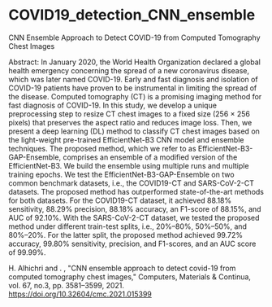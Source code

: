 # COVID19_detection_CNN_ensemble
CNN Ensemble Approach to Detect COVID-19 from Computed Tomography Chest Images

Abstract: In January 2020, the World Health Organization declared a global health emergency concerning the spread of a new coronavirus disease, which was later named COVID-19. Early and fast diagnosis and isolation of COVID-19 patients have proven to be instrumental in limiting the spread of the disease. Computed tomography (CT) is a promising imaging method for fast diagnosis of COVID-19. In this study, we develop a unique preprocessing step to resize CT chest images to a fixed size (256 × 256 pixels) that preserves the aspect ratio and reduces image loss. Then, we present a deep learning (DL) method to classify CT chest images based on the light-weight pre-trained EfficientNet-B3 CNN model and ensemble techniques. The proposed method, which we refer to as EfficientNet-B3-GAP-Ensemble, comprises an ensemble of a modified version of the EfficientNet-B3. We build the ensemble using multiple runs and multiple training epochs. We test the EfficientNet-B3-GAP-Ensemble on two common benchmark datasets, i.e., the COVID19-CT and SARS-CoV-2-CT datasets. The proposed method has outperformed state-of-the-art methods for both datasets. For the COVID19-CT dataset, it achieved 88.18% sensitivity, 88.29% precision, 88.18% accuracy, an F1-score of 88.15%, and AUC of 92.10%. With the SARS-CoV-2-CT dataset, we tested the proposed method under different train-test splits, i.e., 20%–80%, 50%–50%, and 80%–20%. For the latter split, the proposed method achieved 99.72% accuracy, 99.80% sensitivity, precision, and F1-scores, and an AUC score of 99.99%.



H. Alhichri and . , "CNN ensemble approach to detect covid-19 from computed tomography chest images," Computers, Materials & Continua, vol. 67, no.3, pp. 3581–3599, 2021.
https://doi.org/10.32604/cmc.2021.015399
